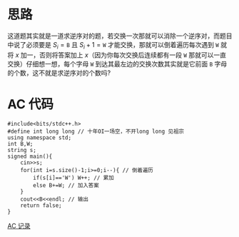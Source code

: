 # 思路
这道题其实就是一道求逆序对的题，若交换一次那就可以消除一个逆序对，而题目中说了必须要是 $S_i=\texttt{B}$ 且 $S_i+1=\texttt{W}$ 才能交换，那就可以倒着遍历每次遇到 $\texttt{W}$ 就将 $x$ 加一，否则将答案加上 $x$（因为你每次交换后连续都有一段 $\texttt{W}$ 那就可以一直交换）仔细想一想，每个字母 $\texttt{W}$ 到达其最左边的交换次数其实就是它前面 $\texttt{B}$ 字母的个数，这不就是求逆序对的个数吗?

# AC 代码
```
#include<bits/stdc++.h>
#define int long long // 十年OI一场空，不开long long 见祖宗 
using namespace std;
int B,W;
string s;
signed main(){
	cin>>s;
	for(int i=s.size()-1;i>=0;i--){ // 倒着遍历 
		if(s[i]=='W') W++; // 累加 
		else B+=W; // 加入答案 
	}
	cout<<B<<endl; // 输出 
	return false;
}

```

[AC 记录](https://www.luogu.com.cn/record/86337862)